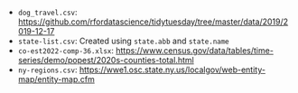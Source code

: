 - `dog_travel.csv`: https://github.com/rfordatascience/tidytuesday/tree/master/data/2019/2019-12-17
- `state-list.csv`: Created using `state.abb` and `state.name`
- `co-est2022-comp-36.xlsx`: https://www.census.gov/data/tables/time-series/demo/popest/2020s-counties-total.html
- `ny-regions.csv`: https://wwe1.osc.state.ny.us/localgov/web-entity-map/entity-map.cfm